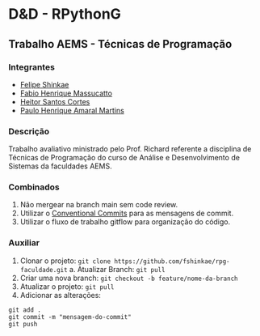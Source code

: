 # D&D - RPythonG
## Trabalho AEMS - Técnicas de Programação

### Integrantes

- [Felipe Shinkae](https://github.com/fshinkae)
- [Fabio Henrique Massucatto](https://github.com/fabiomassucatto)
- [Heitor Santos Cortes](https://github.com/heitorpcrl)
- [Paulo Henrique Amaral Martins](https://github.com/PauloKT)
### Descrição

Trabalho avaliativo ministrado pelo Prof. Richard referente a disciplina de Técnicas de Programação do curso de Análise e Desenvolvimento de Sistemas da faculdades AEMS.

### Combinados

1. Não mergear na branch main sem code review.
2. Utilizar o [Conventional Commits](https://www.conventionalcommits.org/en/v1.0.0/) para as mensagens de commit.
3. Utilizar o fluxo de trabalho gitflow para organização do código.

### Auxiliar

1. Clonar o projeto: `git clone https://github.com/fshinkae/rpg-faculdade.git`
   a. Atualizar Branch: `git pull`
2. Criar uma nova branch: `git checkout -b feature/nome-da-branch`
3. Atualizar o projeto: `git pull`
4. Adicionar as alterações: 
```
git add .
git commit -m "mensagem-do-commit"
git push
```
